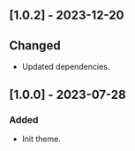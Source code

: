<!--
http://keepachangelog.com/
`Added` for new features.
`Changed` for changes in existing functionality.
`Deprecated` for soon-to-be removed features.
`Removed` for now removed features.
`Fixed` for any bug fixes.
`Security` in case of vulnerabilities.
 -->

<!-- ## [Unreleased] -->

## [1.0.2] - 2023-12-20

## Changed

- Updated dependencies.

## [1.0.0] - 2023-07-28

### Added

- Init theme.
